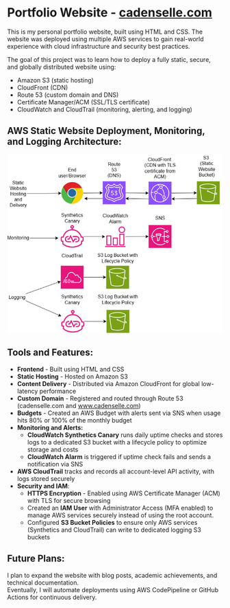 # Portfolio Website - [cadenselle.com](https://cadenselle.com)

This is my personal portfolio website, built using HTML and CSS. The website was deployed using multiple AWS services
to gain real-world experience with cloud infrastructure and security best practices. 

The goal of this project was to learn how to deploy a fully static, secure, and globally distributed website using:
- Amazon S3 (static hosting)
- CloudFront (CDN)
- Route 53 (custom domain and DNS)
- Certificate Manager/ACM (SSL/TLS certificate)
- CloudWatch and CloudTrail (monitoring, alerting, and logging)

## AWS Static Website Deployment, Monitoring, and Logging Architecture:
<img src="AWS_Cloud_Architecture_Flow_Chart.png" alt="Architecture Diagram" width="600"/>

## Tools and Features:
  * **Frontend** - Built using HTML and CSS
  * **Static Hosting** - Hosted on Amazon S3
  * **Content Delivery** - Distributed via Amazon CloudFront for global low-latency performance
  * **Custom Domain** - Registered and routed through Route 53 (cadenselle.com and www.cadenselle.com)
  * **Budgets** - Created an AWS Budget with alerts sent via SNS when usage hits 80% or 100% of the monthly budget
  * **Monitoring and Alerts:**
      * **CloudWatch Synthetics Canary** runs daily uptime checks and stores logs to a dedicated S3 bucket with a lifecycle policy to optimize storage and costs
      * **CloudWatch Alarm** is triggered if uptime check fails and sends a notification via SNS
  * **AWS CloudTrail** tracks and records all account-level API activity, with logs stored securely
  * **Security and IAM**:
      * **HTTPS Encryption** - Enabled using AWS Certificate Manager (ACM) with TLS for secure browsing
      * Created an **IAM User** with Administrator Access (MFA enabled) to manage AWS services securely instead of using the root account.
      * Configured **S3 Bucket Policies** to ensure only AWS services (Synthetics and CloudTrail) can write to dedicated logging S3 buckets

## Future Plans:
I plan to expand the website with blog posts, academic achievements, and technical documentation.  
Eventually, I will automate deployments using AWS CodePipeline or GitHub Actions for continuous delivery.
